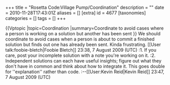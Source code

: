 +++
title = "Rosetta Code:Village Pump/Coordination"
description = ""
date = 2010-11-28T17:43:01Z
aliases = []
[extra]
id = 4677
[taxonomies]
categories = []
tags = []
+++

{{Vptopic
|topic=Coordination
|summary=Coordinate to avoid cases where a person is working on a solution but another has been sent
}}
We should coordinate to avoid cases when a person is about to commit a finished solution but finds out one has already been sent. Kinda frustrating. [[User talk:foobie-bletch|Foobie Bletch]] 23:38, 7 August 2009 (UTC)
:1. If you care, post your incomplete solution with a note you're working on it.
:2. Independent solutions can each have useful insights; figure out what they don't have in common and think about how to integrate it. This goes double for ''explanation'' rather than code.
:--[[User:Kevin Reid|Kevin Reid]] 23:47, 7 August 2009 (UTC)
